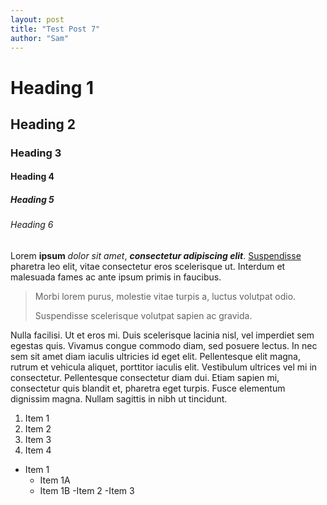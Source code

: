 ```yaml
---
layout: post
title: "Test Post 7"
author: "Sam"
---
```


# Heading 1
## Heading 2
### Heading 3
#### Heading 4
##### Heading 5
###### Heading 6

Lorem **ipsum** *dolor sit amet*, ***consectetur adipiscing elit***. [Suspendisse](# "Tooltip") pharetra leo elit, vitae consectetur eros scelerisque ut. Interdum et malesuada fames ac ante ipsum primis in faucibus.

> Morbi lorem purus, molestie vitae turpis a, luctus volutpat odio.
>
> Suspendisse scelerisque volutpat sapien ac gravida.

Nulla facilisi. Ut et eros mi. Duis scelerisque lacinia nisl, vel imperdiet sem egestas quis. Vivamus congue commodo diam, sed posuere lectus. In nec sem sit amet diam iaculis ultricies id eget elit. Pellentesque elit magna, rutrum et vehicula aliquet, porttitor iaculis elit. Vestibulum ultrices vel mi in consectetur. Pellentesque consectetur diam dui. Etiam sapien mi, consectetur quis blandit et, pharetra eget turpis. Fusce elementum dignissim magna. Nullam sagittis in nibh ut tincidunt.

1. Item 1
2. Item 2
3. Item 3
4. Item 4

- Item 1 
    - Item 1A
    - Item 1B
-Item 2
-Item 3
